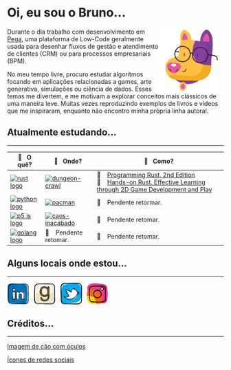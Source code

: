 # Oi, eu sou o Bruno...

<p>
  <img width='150'align='right' src="icon/cao.png">
</p>

Durante o dia trabalho com desenvolvimento em [Pega](https://www.pega.com/pt-br), uma plataforma de Low-Code geralmente usada para desenhar fluxos de gestão e atendimento de clientes (CRM) ou para processos empresariais (BPM).

No meu tempo livre, procuro estudar algoritmos focando em aplicações relacionadas a games, arte generativa, simulações ou ciência de dados. Esses temas me divertem, e me motivam a explorar conceitos mais clássicos de uma maneira leve. Muitas vezes reproduzindo exemplos de livros e vídeos que me inspiraram, enquanto não encontro minha própria linha autoral.

## Atualmente estudando...

---

<!-- Início da tabela -->

| 🔬&nbsp;&nbsp;&nbsp;**O quê?**                                                                                                                                                       | 🔭&nbsp;&nbsp;&nbsp;**Onde?**                                                                                                                                                                       | 🎨&nbsp;&nbsp;&nbsp;**Como?**                                                                                                                                                                                                                                                                                  |
| ------------------------------------------------------------------------------------------------------------------------------------------------------------------------------------ | --------------------------------------------------------------------------------------------------------------------------------------------------------------------------------------------------- | -------------------------------------------------------------------------------------------------------------------------------------------------------------------------------------------------------------------------------------------------------------------------------------------------------------- |
| [<img src="https://img.shields.io/static/v1?label=&message=Rust&color=F05032&logo=rust&logoColor=000000" alt="rust logo" title="rust" height="25">](https://www.rust-lang.org/)      | [![dungeon-crawl](https://img.shields.io/static/v1?label=dungeon-crawl&message=%20&color=000605&logo=github&logoColor=white&labelColor=000605)](https://github.com/brunobarcellos/dungeon-crawl)    | 📖 &nbsp;&nbsp;&nbsp;[Programming Rust, 2nd Edition](https://learning.oreilly.com/library/view/programming-rust-2nd/9781492052586/)<br />📖 &nbsp;&nbsp;&nbsp;[Hands-on Rust. Effective Learning through 2D Game Development and Play](https://learning.oreilly.com/library/view/hands-on-rust/9781680508796/) |
| [<img src="https://img.shields.io/static/v1?label=&message=Python&color=3C78A9&logo=python&logoColor=FFFFFF" alt="python logo" title="python" height="25">](https://www.python.org/) | [![pacman](https://img.shields.io/static/v1?label=pacman&message=%20&color=000605&logo=github&logoColor=white&labelColor=000605)](https://github.com/brunobarcellos/pacman)                         | 🚧 &nbsp;&nbsp;&nbsp;Pendente retormar.                                                                                                                                                                                                                                                                        |
| [<img src="https://img.shields.io/static/v1?label=&message=Javascript&color=E10098&logo=p5.js&logoColor=FFFFFF" alt="p5.js logo" title="p5.js" height="25"/>](https://p5js.org/)     | [![caos-inacabado](https://img.shields.io/static/v1?label=caos-inacabado&message=%20&color=000605&logo=github&logoColor=white&labelColor=000605)](https://github.com/brunobarcellos/caos-inacabado) | 🚧 &nbsp;&nbsp;&nbsp;Pendente retomar.                                                                                                                                                                                                                                                                         |
| [<img src="https://img.shields.io/static/v1?label=&message=Go&color=31A8FF&logo=go&logoColor=FFFFFF" alt="golang logo" title="go" height="25"/>](https://golang.org/)                | 🚧 &nbsp;&nbsp;&nbsp;Pendente retomar.                                                                                                                                                              | 🚧 &nbsp;&nbsp;&nbsp;Pendente retomar.                                                                                                                                                                                                                                                                         |

<!-- Fim da tabela -->

## Alguns locais onde estou...

---

[<img src="icon/1727490_linkedin_social media_job_network_icon.png" alt="LinkedIn logo" title="LinkedIn" width="50" />](https://www.linkedin.com/in/brunobarcellos/)
&nbsp;
[<img src="icon/1782229_book_network_sharing_cataloging_social media_icon.png" alt="Goodreads logo" title="Goodreads" width="50" />](https://www.goodreads.com/user/show/42688217-bruno-barcellos)
&nbsp;
[<img src="icon/1543317_social media_network_twitter_icon.png" alt="Twitter logo" title="Twitter" width="50" />](https://twitter.com/brunobarcellosf)
&nbsp;
[<img src="icon/1885169_social media_camera_instagram_app_photo_icon.png" alt="Instagram logo" title="Instagram" width="50" />](https://www.instagram.com/brunobarcellosf/)
&nbsp;

## Créditos...

---

[Imagem de cão com óculos](https://www.flaticon.com/br/stickers-pack/pets-92)

[Ícones de redes sociais](https://www.iconfinder.com/iconsets/colorful-guache-social-media-logos-1)

